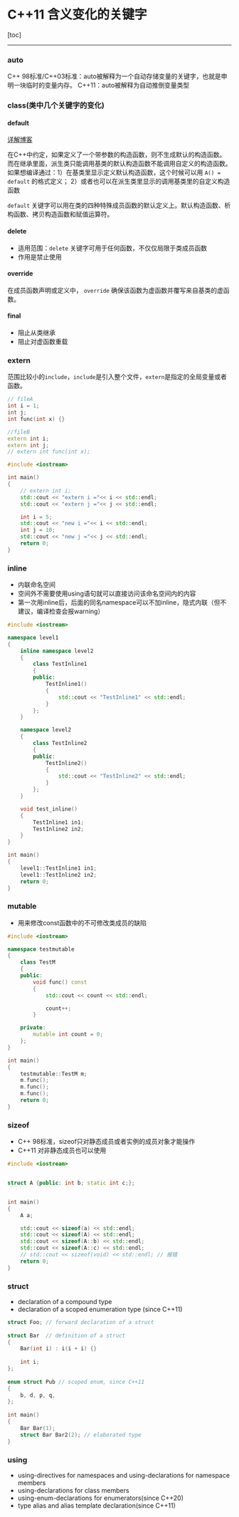 # C++11 含义变化的关键字
[toc]

---

### auto
C++ 98标准/C++03标准：auto被解释为一个自动存储变量的关键字，也就是申明一块临时的变量内存。
C++11：auto被解释为自动推倒变量类型

### class(类中几个关键字的变化)
#### default
[详解博客](https://blog.csdn.net/sevenjoin/article/details/88314531)

在C++中约定，如果定义了一个带参数的构造函数，则不生成默认的构造函数。而在继承里面，派生类只能调用基类的默认构造函数不能调用自定义的构造函数。如果想编译通过：1）在基类里显示定义默认构造函数，这个时候可以用 `A() = default` 的格式定义； 2）或者也可以在派生类里显示的调用基类里的自定义构造函数

`default` 关键字可以用在类的四种特殊成员函数的默认定义上。默认构造函数、析构函数、拷贝构造函数和赋值运算符。


#### delete
- 适用范围：`delete` 关键字可用于任何函数，不仅仅局限于类成员函数
- 作用是禁止使用

#### override
在成员函数声明或定义中， `override` 确保该函数为虚函数并覆写来自基类的虚函数。

#### final
- 阻止从类继承
- 阻止对虚函数重载

### extern
范围比较小的`include`，`include`是引入整个文件，`extern`是指定的全局变量或者函数。

```C++
// fileA
int i = 1;
int j;
int func(int x) {}

//fileB
extern int i;
extern int j;
// extern int func(int x);

#include <iostream>

int main()
{
    // extern int i;
    std::cout << "extern i ="<< i << std::endl;
    std::cout << "extern j ="<< j << std::endl;

    int i = 5;
    std::cout << "new i ="<< i << std::endl;
    int j = 10;
    std::cout << "new j ="<< j << std::endl;
    return 0;
}
```


### inline

- 内联命名空间
- 空间外不需要使用using语句就可以直接访问该命名空间内的内容
- 第一次用inline后，后面的同名namespace可以不加inline，隐式内联（但不建议，编译检查会报warning）


```C++
#include <iostream>

namespace level1
{
    inline namespace level2
    {
        class TestInline1
        {
        public:
            TestInline1()
            {
                std::cout << "TestInline1" << std::endl;
            }
        };
    }

    namespace level2
    {
        class TestInline2
        {
        public:
            TestInline2()
            {
                std::cout << "TestInline2" << std::endl;
            }
        };
    }

    void test_inline()
    {
        TestInline1 in1;
        TestInline2 in2;
    }
}

int main()
{
    level1::TestInline1 in1;
    level1::TestInline2 in2;
    return 0;
}
```

### mutable
- 用来修改const函数中的不可修改类成员的缺陷

```C++
#include <iostream>

namespace testmutable
{
    class TestM
    {
    public:
        void func() const
        {
            std::cout << count << std::endl;

            count++;
        }

    private:
        mutable int count = 0;
    };
}

int main()
{
    testmutable::TestM m;
    m.func();
    m.func();
    m.func();
    return 0;
}
```

### sizeof
- C++ 98标准，sizeof只对静态成员或者实例的成员对象才能操作
- C++11 对非静态成员也可以使用

```C++
#include <iostream>


struct A {public: int b; static int c;};


int main()
{
    A a;

    std::cout << sizeof(a) << std::endl;
    std::cout << sizeof(A) << std::endl;
    std::cout << sizeof(A::b) << std::endl;
    std::cout << sizeof(A::c) << std::endl;
    // std::cout << sizeof(void) << std::endl; // 报错
    return 0;
}
```

### struct
- declaration of a compound type
- declaration of a scoped enumeration type (since C++11)

```C++
struct Foo; // forward declaration of a struct
 
struct Bar  // definition of a struct
{
    Bar(int i) : i(i + i) {}
 
    int i;
};
 
enum struct Pub // scoped enum, since C++11
{
    b, d, p, q,
};
 
int main()
{
    Bar Bar(1);
    struct Bar Bar2(2); // elaborated type
}
```

### using
- using-directives for namespaces and using-declarations for namespace members
- using-declarations for class members
- using-enum-declarations for enumerators(since C++20)
- type alias and alias template declaration(since C++11)
